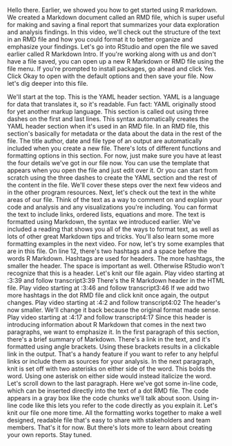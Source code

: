 
Hello there. Earlier, we showed you how to get started using R markdown. We created a Markdown document called an RMD file, which is super useful for making and saving a final report that summarizes your data exploration and analysis findings. In this video, we'll check out the structure of the text in an RMD file and how you could format it to better organize and emphasize your findings. Let's go into RStudio and open the file we saved earlier called R Markdown Intro. If you're working along with us and don't have a file saved, you can open up a new R Markdown or RMD file using the file menu. If you're prompted to install packages, go ahead and click Yes. Click Okay to open with the default options and then save your file. Now let's dig deeper into this file. 

We'll start at the top. This is the YAML header section. YAML is a language for data that translates it, so it's readable. Fun fact: YAML originally stood for yet another markup language. This section is called out using three dashes on the first and last lines. This syntax automatically creates the YAML header section when it's used in an RMD file. In an RMD file, this section's basically for metadata or the data about the data in the rest of the file. The title author, date and file type of an output are automatically included when you create a new file. There's lots of different functions and formatting options in this section. For now, just make sure you have at least the four details we've got in our file now. You can use the template that appears when you open the file and just edit over it. Or you can start from scratch using the three dashes to create the YAML section and the rest of the content in the file. We'll cover these steps over the next few videos and in the other program resources. Next, let's check out the text in the white areas of our file. Think of the text as a way to comment on and explain your code and analysis and any visualizations you're including. You can format the text to include links, ordered lists, equations and more. The text is formatted using Markdown, the syntax we introduced earlier. We've included a reading that shows you all of the ways to format text, as well as lots of other great Markdown tips and tricks. You'll also learn some more formatting examples in the next video. For now, let's try some examples that are in this file. On line 12, there's two hashtags and a space before the words R Markdown. Hashtags are used for headers. The more hashtags, the smaller the header. The space is important as well. Otherwise RStudio won't recognize that this is a header. Let's knit our file again.
Play video starting at :3:39 and follow transcript3:39
There's the R Markdown header in the HTML file.
Play video starting at :3:46 and follow transcript3:46
If we add two more hashtags in the dot RMD file and click knit once again, the output changes.
Play video starting at :4:2 and follow transcript4:02
The header's now smaller. We'll change it back because the original format made sense.
Play video starting at :4:17 and follow transcript4:17
Since this header is introducing information about R Markdown that comes in the next two paragraphs, we want to emphasize it. In the first paragraph of this section, there's a brief summary of Markdown. There's a link in the text, and it's formatted using angle brackets. Using these brackets results in a clickable link in the output. That's a handy feature if you want to refer to any helpful links or include them as sources for your analysis. In the next paragraph, knit is set off with two asterisks on either side of the word. This bolds the word. Using one asterisk on either side would instead italicize the word. Let's scroll down to the last paragraph. Here we've got some in-line code, which can be inserted directly into the text of a dot RMD file. The code appears in a gray box like the code chunks we'll talk about soon. Using in-line code like this lets you refer to the code directly as you explain it. Let's knit our file one more time. All the formatting works together to make a well designed, readable file that's easy to share with stakeholders and team members. That's it for now. But there's lots more to learn about creating your own reports. Stay tuned.
